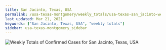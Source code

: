 ```yaml
---
title: San Jacinto, Texas, USA
permalink: /usa-texas-montgomery/weekly_totals/usa-texas-san_jacinto-weekly_totals.html
last_updated: Mar 21, 2021
keywords: ["San Jacinto, Texas, USA", "weekly totals"]
sidebar: usa-texas-montgomery_sidebar
---
```


![Weekly Totals of Confirmed Cases for San Jacinto, Texas, USA](/covid_tracker/images/graphs/usa-texas-san_jacinto-weekly_totals_graph.png)

